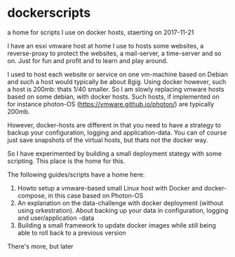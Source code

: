 # dockerscripts
a home for scripts I use on docker hosts, staerting on 2017-11-21

I have an esxi vmware host at home I use to hosts some websites, a reverse-proxy to protect the websites, a mail-server, a time-server and so on. Just for fun and profit and to learn and play around.

I used to host each website or service on one vm-machine based on Debian and such a host would typically be about 8gig. Using docker however, such a host is 200mb: thats 1/40 smaller. So I am slowly replacing vmware hosts based on some debian, with docker hosts. Such hosts, if implemented on for instance photon-OS (https://vmware.github.io/photon/) are typically 200mb.

However, docker-hosts are different in that you need to have a strategy to backup your configuration, logging and application-data. You can of course just save snapshots of the virtual hosts, but thats not the docker way.

So I have experimented by building a small deployment stategy with some scripting. This place is the home for this.

The following guides/scripts have a home here:
1. Howto setup a vmware-based small Linux host with Docker and docker-compose, in this case based on Photon-OS
2. An explanation on the data-challenge with docker deployment (without using orkestration). About backing up your data in configuration, logging and user/application -data 
3. Building a small framework to update docker images while still being able to roll back to a previous version

There's more, but later
